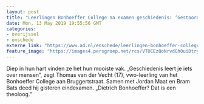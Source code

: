 ```yaml
---
layout: post
title: "Leerlingen Bonhoeffer College na examen geschiedenis: ‘Gestoord aan tikken van klok’"
date: Mon, 13 May 2019 19:55:56 GMT
categories: 
- overijssel 
- enschede 
externe_link: "https://www.ad.nl/enschede/leerlingen-bonhoeffer-college-na-examen-geschiedenis-gestoord-aan-tikken-van-klok~a8056cdb/"
feature_image: "https://images4.persgroep.net/rcs/VTUCEzQoNrvdGh0uiDtry30hFf8/diocontent/148238163/_fitwidth/400/?appId=21791a8992982cd8da851550a453bd7f&quality=0.7"
---
```


Diep in hun hart vinden ze het hun mooiste vak. „Geschiedenis leert je iets over mensen”, zegt Thomas van der Vecht (17), vwo-leerling van het Bonhoeffer College aan Bruggertstraat. Samen met Jordan Maat en Bram Bats deed hij gisteren eindexamen. „Dietrich Bonhoeffer? Dat is een theoloog.”
